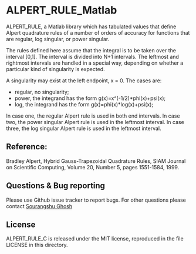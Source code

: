 # ALPERT_RULE_Matlab

ALPERT_RULE, a Matlab library which has tabulated values that define Alpert quadrature rules of a number of orders of accuracy for functions that are regular, log singular, or power singular.

The rules defined here assume that the integral is to be taken over the interval [0,1]. The interval is divided into N+1 intervals. The leftmost and rightmost intervals are handled in a special way, depending on whether a particular kind of singularity is expected.

A singularity may exist at the left endpoint, x = 0. The cases are:

- regular, no singularity;
- power, the integrand has the form g(x)=x^(-1/2)*phi(x)+psi(x);
- log, the integrand has the form g(x)=phi(x)*log(x)+psi(x);

In case one, the regular Alpert rule is used in both end intervals. In case two, the power singular Alpert rule is used in the leftmost interval. In case three, the log singular Alpert rule is used in the leftmost interval.

## Reference:

Bradley Alpert,
Hybrid Gauss-Trapezoidal Quadrature Rules,
SIAM Journal on Scientific Computing,
Volume 20, Number 5, pages 1551-1584, 1999.

Questions & Bug reporting
-----

Please use Github issue tracker to report bugs. For other questions please contact [Sourangshu Ghosh](mailto:sourangshug123@gmail.com)

License
-----

ALPERT_RULE_C is released under the MIT license, reproduced in the file LICENSE in this directory.
